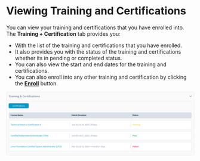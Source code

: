 # Viewing Training and Certifications

You can view your training and certifications that you have enrolled into. The **Training + Certification** tab provides you:

* With the list of the training and certifications that you have enrolled.
*  It also provides you with the status of the training and certifications whether its in pending or completed status.
* You can also view the start and end dates for the training and certifications.
* You can also enroll into any other training and certification by clicking the [**Enroll**](https://training.linuxfoundation.org/) button.

![Certifications](../.gitbook/assets/training.png)



